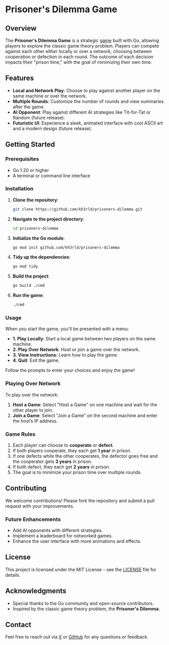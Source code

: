 # Prisoner's Dilemma Game

## Overview

The **Prisoner's Dilemma Game** is a strategic [game](https://en.wikipedia.org/wiki/Prisoner%27s_dilemma) built with Go, allowing players to explore the classic game theory problem. Players can compete against each other either locally or over a network, choosing between cooperation or defection in each round. The outcome of each decision impacts their "prison time," with the goal of minimizing their own time.

## Features

- **Local and Network Play**: Choose to play against another player on the same machine or over the network.
- **Multiple Rounds**: Customize the number of rounds and view summaries after the game.
- **AI Opponent**: Play against different AI strategies like Tit-for-Tat or Random (future release).
- **Futuristic UI**: Experience a sleek, animated interface with cool ASCII art and a modern design (future release).

## Getting Started

### Prerequisites

- Go 1.20 or higher
- A terminal or command line interface

### Installation

1. **Clone the repository**:
    ```bash
    git clone https://github.com/kh3rld/prisoners-dilemma.git
    ```
2. **Navigate to the project directory**:
    ```bash
    cd prisoners-dilemma
    ```
3. **Initialize the Go module**:
   ```bash
   go mod init github.com/kh3rld/prisoners-dilemma
   ```
4. **Tidy up the dependencies**:
   ```bash
   go mod tidy
   ```
5. **Build the project**:
    ```bash
    go build ./cmd
    ```
6. **Run the game**:
    ```bash
    ./cmd
    ```

### Usage

When you start the game, you'll be presented with a menu:

- **1. Play Locally**: Start a local game between two players on the same machine.
- **2. Play Over Network**: Host or join a game over the network.
- **3. View Instructions**: Learn how to play the game.
- **4. Quit**: Exit the game.

Follow the prompts to enter your choices and enjoy the game!

### Playing Over Network

To play over the network:

1. **Host a Game**: Select "Host a Game" on one machine and wait for the other player to join.
2. **Join a Game**: Select "Join a Game" on the second machine and enter the host’s IP address.

### Game Rules

1. Each player can choose to **cooperate** or **defect**.
2. If both players cooperate, they each get **1 year** in prison.
3. If one defects while the other cooperates, the defector goes free and the cooperator gets **3 years** in prison.
4. If both defect, they each get **2 years** in prison.
5. The goal is to minimize your prison time over multiple rounds.

## Contributing

We welcome contributions! Please fork the repository and submit a pull request with your improvements. 

### Future Enhancements

- Add AI opponents with different strategies.
- Implement a leaderboard for networked games.
- Enhance the user interface with more animations and effects.

## License

This project is licensed under the MIT License - see the [LICENSE](LICENSE) file for details.

## Acknowledgments

- Special thanks to the Go community and open-source contributors.
- Inspired by the classic game theory problem, the **Prisoner's Dilemma**.

## Contact

Feel free to reach out via [X](https://x.com/kh3rld) or [GitHub](https://github.com/kh3rld) for any questions or feedback.

